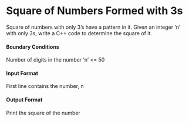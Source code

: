 # Square of Numbers Formed with 3s

Square of numbers with only 3’s have a pattern in it. Given an integer ‘n’ with
only 3s, write a C++ code to determine the square of it.

#### Boundary Conditions

Number of digits in the number ‘n’ <= 50

#### Input Format

First line contains the number, n

#### Output Format

Print the square of the number